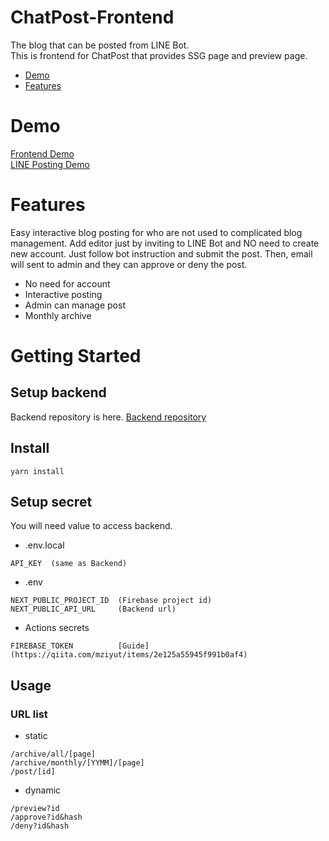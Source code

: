 # ChatPost-Frontend
The blog that can be posted from LINE Bot.  
This is frontend for ChatPost that provides SSG page and preview page.

- [Demo](#demo)
- [Features](#features)

# Demo
[Frontend Demo](https://foodbankbotdev.web.app/archive)  
[LINE Posting Demo](https://lin.ee/URajtX8)
# Features
Easy interactive blog posting for who are not used to complicated blog management.
Add editor just by inviting to LINE Bot and NO need to create new account.
Just follow bot instruction and submit the post.
Then, email will sent to admin and they can approve or deny the post.
- No need for account
- Interactive posting
- Admin can manage post
- Monthly archive
# Getting Started
## Setup backend
Backend repository is here.
[Backend repository](https://github.com/Nekodigi/ChatBlog-Backend)
## Install
`yarn install`
## Setup secret
You will need value to access backend.
- .env.local  

```
API_KEY  (same as Backend)
```
- .env

```
NEXT_PUBLIC_PROJECT_ID  (Firebase project id)
NEXT_PUBLIC_API_URL     (Backend url)
```
- Actions secrets 
``` 
FIREBASE_TOKEN          [Guide](https://qiita.com/mziyut/items/2e125a55945f991b0af4)
```
## Usage
### URL list
- static
```
/archive/all/[page]                
/archive/monthly/[YYMM]/[page]   
/post/[id]                       
```
- dynamic
```
/preview?id
/approve?id&hash
/deny?id&hash
```